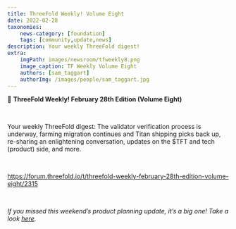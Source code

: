 ```yaml
---
title: ThreeFold Weekly! Volume Eight 
date: 2022-02-28
taxonomies:
    news-category: [foundation]
    tags: [community,update,news]
description: Your weekly ThreeFold digest!
extra:
    imgPath: images/newsroom/tfweekly8.png
    image_caption: TF Weekly Volume Eight
    authors: [sam_taggart]
    authorImg: /images/people/sam_taggart.jpg
---
```


📰 **ThreeFold Weekly! February 28th Edition (Volume Eight)**

<br/>

Your weekly ThreeFold digest: The validator verification process is underway, farming migration continues and Titan shipping picks back up, re-sharing an enlightening conversation, updates on the $TFT and tech (product) side, and more.

<br/>

https://forum.threefold.io/t/threefold-weekly-february-28th-edition-volume-eight/2315

<br/>

*If you missed this weekend’s product planning update, it’s a big one! Take a look [here](https://forum.threefold.io/t/threefold-product-planning-updates-march-2022/2302?u=hannahcordes).*